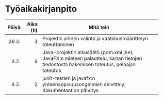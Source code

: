 # Työaikakirjanpito

| Päivä | Aika (h) | Mitä tein                                                                                                                               |
| -----:| --------:| --------------------------------------------------------------------------------------------------------------------------------------- |
| 26.3. | 3        | Projektin aiheen valinta ja vaatimusmäärittelyn toteuttaminen                                                                           |
| 4.2.  | 6        | Java-projektin alkusäätö (pom.xml jne), JavaFX:n mieleen palauttelu, kartan tietojen tiedostosta hakemisen toteutus, pelaajan toteutus. |
| 4.2.  | 2        | junit-testien ja javafx:n yhteensopivuusongelmien selvittely, dokumentaation päivitys                                                   |
